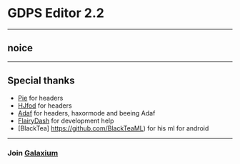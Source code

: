 # GDPS Editor 2.2
---
noice
---
---
## Special thanks
- [Pie](https://github.com/poweredbypie) for headers
- [HJfod](https://github.com/HJfod) for headers
- [Adaf](https://github.com/adafcaefc) for headers, haxormode and beeing Adaf
- [FlairyDash](https://github.com/FlairyDash) for development help
- [BlackTea] https://github.com/BlackTeaML) for his ml for android
---
### Join [Galaxium](https://discord.gg/ZV2zDu6JUX)
